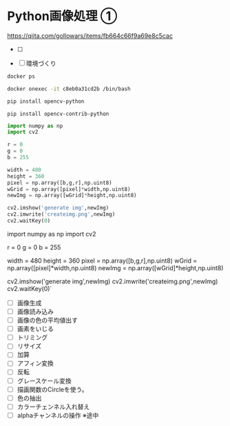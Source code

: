 # Python画像処理 ①

https://qiita.com/gollowars/items/fb664c66f9a69e8c5cac

- [ ] 

- [ ] 環境づくり 

<!-- docker hub Jupyter -->

````bash
docker ps
````

````bash
docker onexec -it c8eb0a31cd2b /bin/bash 
````

````bash
pip install opencv-python
````

````shell
pip install opencv-contrib-python
````

````python
import numpy as np
import cv2

r = 0
g = 0
b = 255

width = 480
height = 360
pixel = np.array([b,g,r],np.uint8)
wGrid = np.array([pixel]*width,np.uint8)
newImg = np.array([wGrid]*height,np.uint8)

cv2.imshow('generate img',newImg)
cv2.imwrite('createimg.png',newImg)
cv2.waitKey(0)
````



import numpy as np
import cv2

r = 0
g = 0
b = 255

width = 480
height = 360
pixel = np.array([b,g,r],np.uint8)
wGrid = np.array([pixel]*width,np.uint8)
newImg = np.array([wGrid]*height,np.uint8)

cv2.imshow('generate img',newImg)
cv2.imwrite('createimg.png',newImg)
cv2.waitKey(0)`



- [ ] 画像生成
- [ ] 画像読み込み
- [ ] 画像の色の平均値出す
- [ ] 画素をいじる
- [ ] トリミング
- [ ] リサイズ
- [ ] 加算
- [ ] アフィン変換
- [ ] 反転
- [ ] グレースケール変換
- [ ] 描画関数のCircleを使う。
- [ ] 色の抽出
- [ ] カラーチェンネル入れ替え
- [ ] alphaチャンネルの操作 ※途中